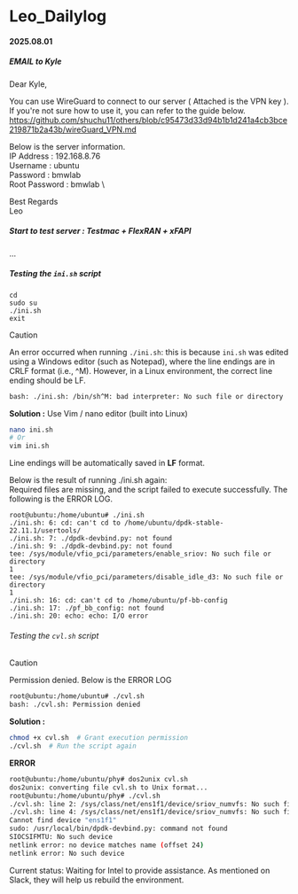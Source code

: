 # Leo_Dailylog

#### 2025.08.01

##### EMAIL to Kyle

Dear Kyle,

You can use WireGuard to connect to our server ( Attached is the VPN key ). If you're not sure how to use it, you can refer to the guide below.\
https://github.com/shuchu11/others/blob/c95473d33d94b1b1d241a4cb3bce219871b2a43b/wireGuard_VPN.md 

Below is the server information.\
      IP Address : 192.168.8.76\
      Username : ubuntu\
      Password : bmwlab\
      Root Password : bmwlab    \


Best Regards\
Leo





##### Start to test server : Testmac + FlexRAN + xFAPI
...
##### Testing the `ini.sh` script
```
cd
sudo su 
./ini.sh
exit
```
> [!Caution]
>An error occurred when running `./ini.sh`: this is because `ini.sh` was edited using a Windows editor (such as Notepad), where the line endings are in CRLF format (i.e., ^M). However, in a Linux environment, the correct line ending should be LF.
> ```bash
> bash: ./ini.sh: /bin/sh^M: bad interpreter: No such file or directory
> ```
> 
> **Solution :** Use Vim / nano editor (built into Linux)
> ```bash
> nano ini.sh
> # Or
> vim ini.sh
> ```
> Line endings will be automatically saved in **LF** format.


Below is the result of running ./ini.sh again: \
Required files are missing, and the script failed to execute successfully.
The following is the ERROR LOG.
```
root@ubuntu:/home/ubuntu# ./ini.sh
./ini.sh: 6: cd: can't cd to /home/ubuntu/dpdk-stable-22.11.1/usertools/
./ini.sh: 7: ./dpdk-devbind.py: not found
./ini.sh: 9: ./dpdk-devbind.py: not found
tee: /sys/module/vfio_pci/parameters/enable_sriov: No such file or directory
1
tee: /sys/module/vfio_pci/parameters/disable_idle_d3: No such file or directory
1
./ini.sh: 16: cd: can't cd to /home/ubuntu/pf-bb-config
./ini.sh: 17: ./pf_bb_config: not found
./ini.sh: 20: echo: echo: I/O error
```

###### Testing the `cvl.sh` script

> [!Caution]
> Permission denied. Below is the ERROR LOG
> ```bash
> root@ubuntu:/home/ubuntu# ./cvl.sh
> bash: ./cvl.sh: Permission denied
> ```
> **Solution :**
> ```bash
> chmod +x cvl.sh  # Grant execution permission
> ./cvl.sh  # Run the script again
> ```
>
> **ERROR**
> ```bash
> root@ubuntu:/home/ubuntu/phy# dos2unix cvl.sh
> dos2unix: converting file cvl.sh to Unix format...
> root@ubuntu:/home/ubuntu/phy# ./cvl.sh
> ./cvl.sh: line 2: /sys/class/net/ens1f1/device/sriov_numvfs: No such file or directory
> ./cvl.sh: line 4: /sys/class/net/ens1f1/device/sriov_numvfs: No such file or directory
> Cannot find device "ens1f1"
> sudo: /usr/local/bin/dpdk-devbind.py: command not found
> SIOCSIFMTU: No such device
> netlink error: no device matches name (offset 24)
> netlink error: No such device
> ```

Current status: Waiting for Intel to provide assistance. As mentioned on Slack, they will help us rebuild the environment.

